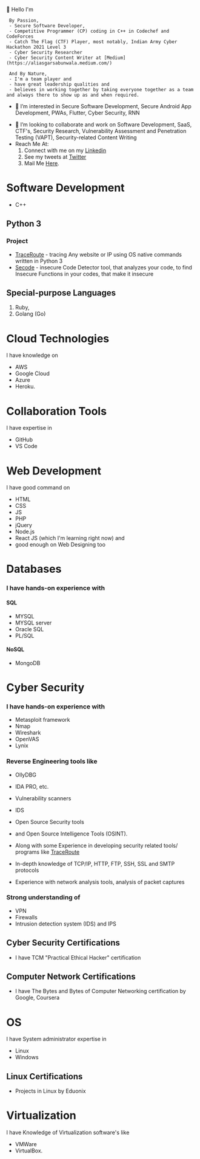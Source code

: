 👋 Hello I'm 

     By Passion,
     - Secure Software Developer, 
     - Competitive Programmer (CP) coding in C++ in Codechef and CodeForces
     - Catch The Flag (CTF) Player, most notably, Indian Army Cyber Hackathon 2021 Level 3
     - Cyber Security Researcher
     - Cyber Security Content Writer at [Medium](https://aliasgarsabunwala.medium.com/)
      
     And By Nature, 
     - I'm a team player and 
     - have great leadership qualities and 
     - believes in working together by taking everyone together as a team and always there to show up as and when required.

- 👀 I’m interested in Secure Software Development, Secure Android App Development, PWAs, Flutter, Cyber Security, RNN
<!-- -🌱 I’m currently learning Vulnerability Assessment and Penetration Testing (VAPT), RNN -->
- 💞️ I’m looking to collaborate and work on Software Development, SaaS, CTF's, Security Research, Vulnerability Assessment and Penetration Testing (VAPT), Security-related Content Writing 
- Reach Me At: 
     1. Connect with me on my [Linkedin](https://linkedin.com/in/AliasgarSabunwala)
     2. See my tweets at [Twitter](https://twitter.com/AliasgarSabun)
     3. Mail Me [Here](aliasgarabidsabunwala@gmail.com).


# Software Development
- C++ 

<!-- ### Project
- [ARLibrary](https://github.com/AliasgarSabunwala/ARLibrary) - experience library in metaverse -->
 
## Python 3

### Project
- [TraceRoute](https://github.com/AliasgarSabunwala/TraceRoute) - tracing Any website or IP using OS native commands written in Python 3
- [Secode](https://github.com/AliasgarSabunwala/Secode) - insecure Code Detector tool, that analyzes your code, to find Insecure Functions in your codes, that make it insecure

## Special-purpose Languages 
1. Ruby, 
2. Golang (Go)

<!-- ### Project
- [GoAPI](https://github.com/AliasgarSabunwala/GoAPI) - social media API backend in Go using standard Library. -->

# Cloud Technologies 
I have knowledge on 
- AWS 
- Google Cloud
- Azure
- Heroku. 

<!-- ### Cloud Certification's
I had certain certification on Azure such as 
- AZ-500, 
- AZ-104, 
- AZ-204, 
- AZ-900, 
- AZ-102, 
- DA-100 (Azure Data Analyst) and 
- AI-900 (Azure AI Fundamentals). -->

# Collaboration Tools 
I have expertise in 
- GitHub
- VS Code

# Web Development
I have good command on 
- HTML 
- CSS
- JS
- PHP
- jQuery
- Node.js
- React JS (which I'm learning right now) 
and
- good enough on Web Designing too

# Databases 
### I have hands-on experience with 
#### SQL
- MYSQL
- MYSQL server
- Oracle SQL
- PL/SQL  

#### NoSQL 
- MongoDB

# Cyber Security
### I have hands-on experience with 
- Metasploit framework
- Nmap 
- Wireshark 
- OpenVAS
- Lynix

### Reverse Engineering tools like 
- OllyDBG
- IDA PRO, etc.
- Vulnerability scanners
- IDS
- Open Source Security tools
- and Open Source Intelligence Tools (OSINT). 

- Along with some Experience in developing security related tools/ programs like [TraceRoute](https://github.com/AliasgarSabunwala/TraceRoute)
- In-depth knowledge of TCP/IP, HTTP, FTP, SSH, SSL and SMTP protocols
- Experience with network analysis tools, analysis of packet captures

### Strong understanding of 
- VPN 
- Firewalls 
- Intrusion detection system (IDS) and IPS 

## Cyber Security Certifications
- I have TCM "Practical Ethical Hacker" certification

## Computer Network Certifications
- I have The Bytes and Bytes of Computer Networking certification by Google, Coursera

# OS
I have System administrator expertise in 
- Linux
- Windows

## Linux Certifications
- Projects in Linux by Eduonix

# Virtualization
I have Knowledge of Virtualization software's like 
- VMWare
- VirtualBox.
